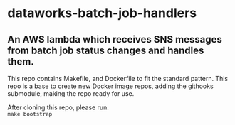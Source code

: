# dataworks-batch-job-handlers

## An AWS lambda which receives SNS messages from batch job status changes and handles them.

This repo contains Makefile, and Dockerfile to fit the standard pattern.
This repo is a base to create new Docker image repos, adding the githooks submodule, making the repo ready for use.

After cloning this repo, please run:  
`make bootstrap`